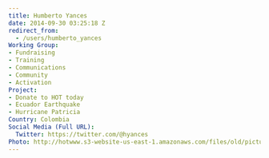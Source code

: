 ```yaml
---
title: Humberto Yances
date: 2014-09-30 03:25:18 Z
redirect_from:
  - /users/humberto_yances
Working Group:
- Fundraising
- Training
- Communications
- Community
- Activation
Project:
- Donate to HOT today
- Ecuador Earthquake
- Hurricane Patricia
Country: Colombia
Social Media (Full URL):
  Twitter: https://twitter.com/@hyances
Photo: http://hotwww.s3-website-us-east-1.amazonaws.com/files/old/pictures/picture-220-1412082006.jpg
---
```


